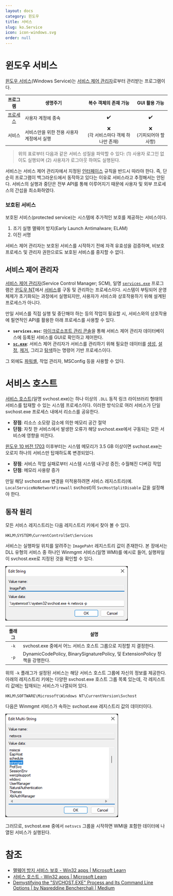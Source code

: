```yaml
---
layout: docs
category: 윈도우
title: 서비스
slug: ko.Service
icon: icon-windows.svg
order: null
---
```

# 윈도우 서비스
[윈도우 서비스](https://ko.wikipedia.org/wiki/윈도우_서비스)(Windows Service)는 [서비스 제어 관리자](#서비스-제어-관리자)로부터 관리받는 프로그램이다.

| 프로그램 | 생명주기 | 복수 객체의 존재 가능 | GUI 활용 가능 |
|:-------:|-----------|:------------:|:-----:|
| [프로세스](/docs/ko.Process) | 사용자 계정에 종속 | ✔️ | ✔️ |
| 서비스 | 서비스만을 위한 전용 사용자 계정에서 실행 | ❌<br/>(각 서비스마다 객체 하나만 존재) | ❌<br/>(기피되어야 할 사항) |

> 위의 표로부터 다음과 같은 서비스 성질을 파악할 수 있다: (1) 사용자 로그인 없이도 실행되며 (2) 사용자가 로그아웃 하여도 실행된다.

서비스는 서비스 제어 관리자에서 지정된 [인터페이스](https://ko.wikipedia.org/wiki/API) 규칙을 반드시 따라야 한다. 즉, 단순히 프로그램이 백그라운드에서 동작하고 있다는 이유로 서비스라고 추정해서는 안된다. 서비스의 실행과 중단은 전부 API를 통해 이루어지기 때문에 사용자 및 외부 프로세스의 간섭을 최소화하였다.

### 보호된 서비스
보호된 서비스(protected service)는 시스템에 추가적인 보호를 제공하는 서비스이다.

1. 조기 실행 맬웨어 방지(Early Launch Antimalware; ELAM)
2. 이진 서명

서비스 제어 관리자는 보호된 서비스를 시작하기 전에 자격 유효성을 검증하며, 비보호 프로세스 및 관리자 권한으로도 보호된 서비스를 중지할 수 없다.

## 서비스 제어 관리자
[서비스 제어 관리자](https://ko.wikipedia.org/wiki/서비스_제어_관리자)(Service Control Manager; SCM), 일명 [`services.exe`](https://www.file.net/process/services.exe.html) 프로그램은 [윈도우 NT](ko.WindowsNT)에서 [서비스](#서비스)를 구동 및 관리하는 프로세스이다. 시스템이 부팅되어 운영체제가 초기화되는 과정에서 실행되지만, 사용자가 서비스와 상호작용하기 위해 설계된 프로세스가 아니다.

만일 서비스를 직접 실행 및 중단해야 하는 등의 작업이 필요할 시, 서비스와의 상호작용에 필연적인 API를 활용한 아래 프로세스를 사용할 수 있다.

* **`services.msc`**: [마이크로소프트 관리 콘솔](https://ko.wikipedia.org/wiki/마이크로소프트_관리_콘솔)을 통해 서비스 제어 관리자 데이터베이스에 등록된 서비스를 GUI로 확인하고 제어한다.
* **[`sc.exe`](https://www.file.net/process/sc.exe.html)**: 서비스 제어 관리자가 서비스를 관리하기 위해 필요한 데이터를 [생성](https://docs.microsoft.com/ko-kr/windows-server/administration/windows-commands/sc-create), [설정](https://docs.microsoft.com/ko-kr/windows-server/administration/windows-commands/sc-config), [제거](https://docs.microsoft.com/ko-kr/windows-server/administration/windows-commands/sc-delete), 그리고 [탐색](https://docs.microsoft.com/ko-kr/windows-server/administration/windows-commands/sc-query)하는 명령어 기반 프로세스이다.

그 외에도 [파워셸](https://ko.wikipedia.org/wiki/파워셸), 작업 관리자, MSConfig 등을 사용할 수 있다.


# 서비스 호스트
[서비스 호스트](https://en.wikipedia.org/wiki/Svchost.exe)(일명 svchost.exe)는 하나 이상의 `.DLL` 동적 링크 라이브러리 형태의 서비스를 탑재할 수 있는 시스템 프로세스이다. 이러한 방식으로 여러 서비스가 단일 svchost.exe 프로세스 내에서 리소스를 공유한다.

* **장점**: 리소스 소모량 감소에 의한 메모리 공간 절약
* **단점**: 자칫 한 서비스에서 발생한 오류가 해당 svchost.exe에서 구동되는 모든 서비스에 영향을 미친다.

[윈도우 10 버전 1703](https://docs.microsoft.com/en-us/windows/application-management/svchost-service-refactoring) 이후부터는 시스템 메모리가 3.5 GB 이상이면 svchost.exe는 오로지 하나의 서비스만 탑재하도록 변경되었다.

* **장점**: 서비스 작업 실패로부터 시스템 시스템 내구성 증진; 수월해진 디버깅 작업
* **단점**: 메모리 사용량 증가

만일 해당 svchost.exe 변경을 미적용하려면 서비스 레지스트리(예. `LocalServiceNoNetworkFirewall` svchost)의 `SvcHostSplitDisable` 값을 설정해야 한다.

## 동작 원리
모든 서비스 레지스트리는 다음 레지스트리 키에서 찾아 볼 수 있다.

```
HKLM\SYSTEM\CurrentControlSet\Services
```

서비스는 실행파일 위치를 알려주는 `ImagePaht` 레지스트리 값이 존재한다. 본 장에서는 DLL 유형의 서비스 중 하나인 Winmgmt 서비스(일명 WMI)를 예시로 들어, 실행파일이 svchost.exe로 지정된 것을 확인할 수 있다.

![DLL 형태의 "Winmgmt" 서비스의 <code>ImagePath</code> 레지스트리 값](/images/docs/windows/svchost_winmgmt_imagepath.png)

| 플래그  | 설명                                                                    |
|:----:|-----------------------------------------------------------------------|
| `-k` | svchost.exe 중에서 어느 서비스 호스트 그룹으로 지정할 지 결정한다.                           |
| `-p` | DynamicCodePolicy, BinarySignaturePolicy, 및 ExtensionPolicy 정책을 강행한다. |

위의 `-k` 플래그가 설정된 서비스는 해당 서비스 호스트 그룹에 자신의 정보를 제공한다. 아래의 레지스트리 키에는 다양한 svchost.exe 호스트 그룹 목록 있는데, 각 레지스트리 값에는 탑재되는 서비스가 나열되어 있다.

```
HKLM\SOFTWARE\Microsoft\Windows NT\CurrentVersion\Svchost
```

다음은 Winmgmt 서비스가 속하는 svchost.exe 레지스트리 값의 데이터이다.

![<code>netsvcs</code> 서비스 호스트 그룹 (Winmgmt 서비스 포함)](/images/docs/windows/svchost_winmgmt_netsvcs.png)

그러므로, svchost.exe 중에서 `netsvcs` 그룹을 시작하면 WMI을 포함한 데이터에 나열된 서비스가 실행된다.

# 참조
* [맬웨어 방지 서비스 보호 - Win32 apps &#124; Microsoft Learn](https://docs.microsoft.com/en-us/windows/win32/services/protecting-anti-malware-services-)
* [서비스 호스트 - Win32 apps &#124; Microsoft Learn](https://docs.microsoft.com/en-us/windows/win32/wsw/service-host)
* [Demystifying the "SVCHOST.EXE" Process and Its Command Line Options &#124; by Nasreddine Bencherchali &#124; Medium](https://nasbench.medium.com/demystifying-the-svchost-exe-process-and-its-command-line-options-508e9114e747)
